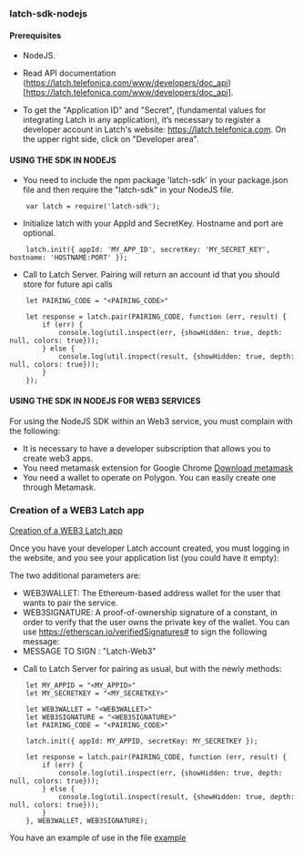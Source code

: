 ### latch-sdk-nodejs ###


#### Prerequisites ####

* NodeJS.

* Read API documentation (https://latch.telefonica.com/www/developers/doc_api)[https://latch.telefonica.com/www/developers/doc_api].

* To get the "Application ID" and "Secret", (fundamental values for integrating Latch in any application), it’s necessary to register a developer account in Latch's website: https://latch.telefonica.com. On the upper right side, click on "Developer area".


#### USING THE SDK IN NODEJS ####

* You need to include the npm package 'latch-sdk' in your package.json file and then require the "latch-sdk" in your NodeJS file.
```
    var latch = require('latch-sdk');
```

* Initialize latch with your AppId and SecretKey. Hostname and port are optional.
```
    latch.init({ appId: 'MY_APP_ID', secretKey: 'MY_SECRET_KEY', hostname: 'HOSTNAME:PORT' });
```

* Call to Latch Server. Pairing will return an account id that you should store for future api calls
```
    let PAIRING_CODE = "<PAIRING_CODE>"
    
    let response = latch.pair(PAIRING_CODE, function (err, result) {
        if (err) {
            console.log(util.inspect(err, {showHidden: true, depth: null, colors: true}));
        } else {
            console.log(util.inspect(result, {showHidden: true, depth: null, colors: true}));
        }
    });
```

#### USING THE SDK IN NODEJS FOR WEB3 SERVICES ####

For using the NodeJS SDK within an Web3 service, you must complain with the following:

* It is necessary to have a developer subscription that allows you to create web3 apps.
* You need metamask extension for Google Chrome [Download metamask](https://chrome.google.com/webstore/detail/metamask/nkbihfbeogaeaoehlefnkodbefgpgknn)
* You need a wallet to operate on Polygon. You can easily create one through Metamask.

### Creation of a WEB3 Latch app ###
[Creation of a WEB3 Latch app](doc/Latch_WEB3_Apps.pdf)

Once you have your developer Latch account created, you must logging in the website, and you see your application list (you could have it empty):

The two additional parameters are:
- WEB3WALLET: The Ethereum-based address wallet for the user that wants to pair the service.
- WEB3SIGNATURE: A proof-of-ownership signature of a constant, in order to verify that the user owns the private key of the wallet. You can use https://etherscan.io/verifiedSignatures# to sign the following message:
- MESSAGE TO SIGN : "Latch-Web3"

* Call to Latch Server for pairing as usual, but with the newly methods:
```
    let MY_APPID = "<MY_APPID>"
    let MY_SECRETKEY = "<MY_SECRETKEY>"
    
    let WEB3WALLET = "<WEB3WALLET>"
    let WEB3SIGNATURE = "<WEB3SIGNATURE>"
    let PAIRING_CODE = "<PAIRING_CODE>"
    
    latch.init({ appId: MY_APPID, secretKey: MY_SECRETKEY });
    
    let response = latch.pair(PAIRING_CODE, function (err, result) {
        if (err) {
            console.log(util.inspect(err, {showHidden: true, depth: null, colors: true}));
        } else {
            console.log(util.inspect(result, {showHidden: true, depth: null, colors: true}));
        }
    }, WEB3WALLET, WEB3SIGNATURE);
```

You have an example of use in the file [example](examples/example.js)